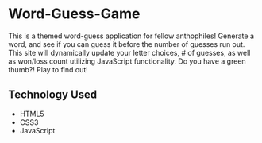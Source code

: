 # Word-Guess-Game
This is a themed word-guess application for fellow anthophiles! Generate a word, and see if you can guess it before the number of guesses run out. This site will dynamically update your letter choices, # of guesses, as well as won/loss count utilizing JavaScript functionality. Do you have a green thumb?! Play to find out!

## Technology Used
* HTML5
* CSS3
* JavaScript

